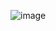 ![image](https://user-images.githubusercontent.com/36649115/51018468-8c69d080-152c-11e9-8c34-6dbbe8f35311.png)
